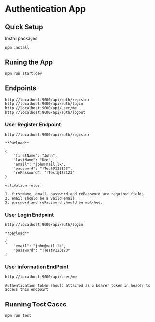 # Authentication App

## Quick Setup

Install packages 
```
npm install
```

## Runing the App
```
npm run start:dev
```

## Endpoints
```
http://localhost:9000/api/auth/register
http://localhost:9000/api/auth/login
http://localhost:9000/api/user/me
http://localhost:9000/api/auth/logout
```

### User Register Endpoint
```
http://localhost:9000/api/auth/register

**Payload**

{
    "firstName": "John", 
    "lastName": "Doe",
    "email": "john@mail.lk", 
    "password": "!Test@123123", 
    "rePassword": "!Test@123123"
}

validation rules.

1. firstName, email, password and rePassword are required fields.
2. email should be a vaild email
3. password and rePassword should be matched.
```

### User Login Endpoint
```
http://localhost:9000/api/auth/login

**payload**

{
    "email": "john@mail.lk",
    "password": "!Test@123123"
}

```

### User information EndPoint
```
http://localhost:9000/api/user/me

Authentication token should attached as a bearer token in header to access this endpoint
```

## Running Test Cases

```
npm run test
```
